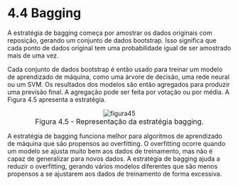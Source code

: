 <style>
    legend {
        font-size: 16px;
    }
    main {
        text-align: justify;
    }
</style>

# 4.4 Bagging

A estratégia de bagging começa por amostrar os dados originais com reposição, gerando um conjunto de dados bootstrap. Isso significa que cada ponto de dados original tem uma probabilidade igual de ser amostrado mais de uma vez.

Cada conjunto de dados bootstrap é então usado para treinar um modelo de aprendizado de máquina, como uma árvore de decisão, uma rede neural ou um SVM. Os resultados dos modelos são então agregados para produzir uma previsão final. A agregação pode ser feita por votação ou por média. A Figura 4.5 apresenta a estratégia.

<div align="center"> 

![figura45](../images/figura45.png "figura 4.5") <legend>Figura 4.5 - Representação da estratégia bagging.</legend></div>

A estratégia de bagging funciona melhor para algoritmos de aprendizado de máquina que são propensos ao overfitting. O overfitting ocorre quando um modelo se ajusta muito bem aos dados de treinamento, mas não é capaz de generalizar para novos dados. A estratégia de bagging ajuda a reduzir o overfitting, gerando vários modelos diferentes que são menos propensos a se ajustarem aos dados de treinamento de forma excessiva.